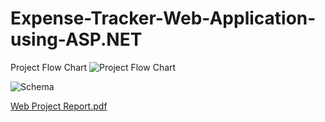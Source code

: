 # Expense-Tracker-Web-Application-using-ASP.NET

Project Flow Chart
![Project Flow Chart](https://user-images.githubusercontent.com/67474089/218723692-90534275-c83e-43df-86bd-7fc259086d4a.png)

![Schema](https://user-images.githubusercontent.com/67474089/218723854-e5711a8a-f384-45a1-baa9-1589324d284d.png)

[Web Project Report.pdf](https://github.com/MEHEDY-HASSAN/Expense-Tracker-Web-Application-using-ASP.NET/files/10731847/Web.Project.Report.pdf)

